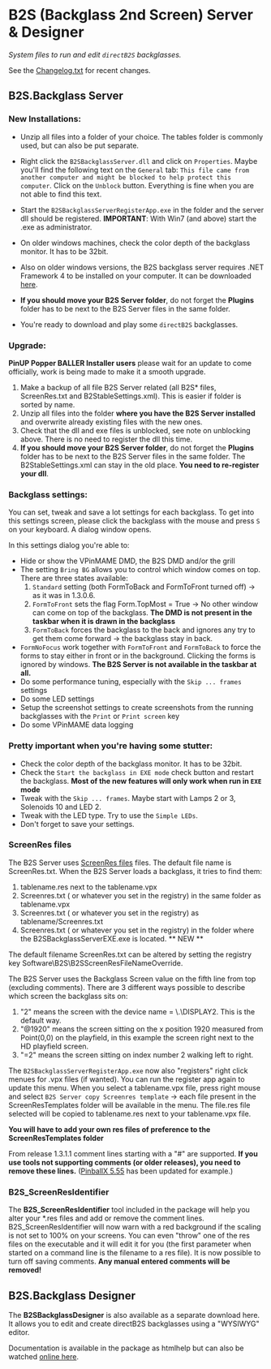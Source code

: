 # B2S (Backglass 2nd Screen) Server & Designer

*System files to run and edit `directB2S` backglasses.*

See the [Changelog.txt](Changelog.txt) for recent changes.

## B2S.Backglass Server

### New Installations:

- Unzip all files into a folder of your choice. The tables folder is commonly used, but can also be put separate.

- Right click the `B2SBackglassServer.dll` and click on `Properties`. Maybe you'll find the following text on the `General` tab:
  `This file came from another computer and might be blocked to help protect this computer`. Click on the `Unblock` button.
  Everything is fine when you are not able to find this text.

- Start the `B2SBackglassServerRegisterApp.exe` in the folder and the server dll should be registered.
  **IMPORTANT**: With Win7 (and above) start the .exe as administrator. 
- On older windows machines, check the color depth of the backglass monitor. It has to be 32bit.
- Also on older windows versions, the B2S backglass server requires .NET Framework 4 to be installed on your computer. It can be downloaded [here](http://www.microsoft.com/downloads/en/details.aspx?FamilyID=0a391abd-25c1-4fc0-919f-b21f31ab88b7&displaylang=en).

- **If you should move your B2S Server folder**, do not forget the **Plugins** folder has to be next to the B2S Server files in the same folder. 

- You're ready to download and play some `directB2S` backglasses.

### Upgrade:

**PinUP Popper BALLER Installer users** please wait for an update to come officially, work is being made to make it a smooth upgrade.

1. Make a backup of all file B2S Server related (all B2S* files, ScreenRes.txt and B2StableSettings.xml). This is easier if folder is sorted by name.
2. Unzip all files into the folder **where you have the B2S Server installed** and overwrite already existing files with the new ones.
3. Check that the dll and exe files is unblocked, see note on unblocking above. There is no need to register the dll this time.
4. **If you should move your B2S Server folder**, do not forget the **Plugins** folder has to be next to the B2S Server files in the same folder. 
   The B2StableSettings.xml can stay in the old place. **You need to re-register your dll**.

### Backglass settings:

You can set, tweak and save a lot settings for each backglass. To get into this settings screen, please click the backglass with the mouse and press `S` on your keyboard. A dialog window opens.

In this settings dialog you're able to:

- Hide or show the VPinMAME DMD, the B2S DMD and/or the grill
- The setting `Bring BG` allows you to control which window comes on top. There are three states available:
   1. `Standard` setting (both FormToBack and FormToFront turned off) -> as it was in 1.3.0.6.
   2. `FormToFront` sets the flag Form.TopMost = True -> No other window can come on top of the backglass. **The DMD is not present in the taskbar when it is drawn in the backglass**
   3. `FormToBack` forces the backglass to the back and ignores any try to get them come forward -> the backglass stay in back. 
- `FormNoFocus` work together with `FormToFront` and `FormToBack` to force the forms to stay either in front or in the background. Clicking the forms is ignored by windows. **The B2S Server is not available in the taskbar at all.**
- Do some performance tuning, especially with the `Skip ... frames` settings
- Do some LED settings
- Setup the screenshot settings to create screenshots from the running backglasses with the `Print` or `Print screen` key
- Do some VPinMAME data logging

### Pretty important when you're having some stutter:

- Check the color depth of the backglass monitor. It has to be 32bit.
- Check the `Start the backglass in EXE mode` check button and restart the backglass. **Most of the new features will only work when run in `EXE` mode**
- Tweak with the `Skip ... frames`. Maybe start with Lamps 2 or 3, Solenoids 10 and LED 2.
- Tweak with the LED type. Try to use the `Simple LEDs`.
- Don't forget to save your settings.

### ScreenRes files

The B2S Server uses [ScreenRes files](ScreenRes.txt) files. The default file name is ScreenRes.txt. 
When the B2S Server loads a backglass, it tries to find them:

1. tablename.res next to the tablename.vpx
2. Screenres.txt ( or whatever you set in the registry) in the same folder as tablename.vpx
3. Screenres.txt ( or whatever you set in the registry) as tablename/Screenres.txt
4. Screenres.txt ( or whatever you set in the registry) in the folder where the B2SBackglassServerEXE.exe is located. ** NEW **

The default filename ScreenRes.txt can be altered by setting the registry key Software\B2S\B2SScreenResFileNameOverride.

The B2S Server uses the Backglass Screen value on the fifth line from top (excluding comments). There are 3 different ways possible to describe which screen the backglass sits on:
   1. "2" means the screen with the device name = \\.\DISPLAY2. This is the default way.
   2. "@1920" means the screen sitting on the x position 1920 measured from Point(0,0) on the playfield, in this example the screen right next to the HD playfield screen.
   3. "=2" means the screen sitting on index number 2 walking left to right.

The `B2SBackglassServerRegisterApp.exe` now also "registers" right click menues for .vpx files (if wanted). You can run the register app again to update this menu.
When you select a tablename.vpx file, press right mouse and select `B2S Server copy Screenres template` -> each file present in the ScreenResTemplates folder will be available in the menu. The file.res file selected will be copied to tablename.res next to your tablename.vpx file.

**You will have to add your own res files of preference to the ScreenResTemplates folder**

From release 1.3.1.1 comment lines starting with a "#" are supported. **If you use tools not supporting comments (or older releases), you need to remove these lines.**
([PinballX 5.55](https://forums.gameex.com/forums/topic/28239-news-pinballx-555/#comment-209692) has been updated for example.)

### B2S_ScreenResIdentifier

The **B2S_ScreenResIdentifier** tool included in the package will help you alter your *.res files and add or remove the comment lines.
B2S_ScreenResIdentifier will now warn with a red background if the scaling is not set to 100% on your screens.
You can even "throw" one of the res files on the executable and it will edit it for you (the first parameter when started on a command line is the filename to a res file).
It is now possible to turn off saving comments. **Any manual entered comments will be removed!**

## B2S.Backglass Designer

The **B2SBackglassDesigner** is also available as a separate download here. It allows you to edit and create directB2S backglasses using a "WYSIWYG" editor.

Documentation is available in the package as htmlhelp but can also be watched [online here](https://htmlpreview.github.io/?https://raw.githubusercontent.com/vpinball/b2s-backglass/master/b2sbackglassdesigner/b2sbackglassdesigner/htmlhelp/Introduction.htm).
